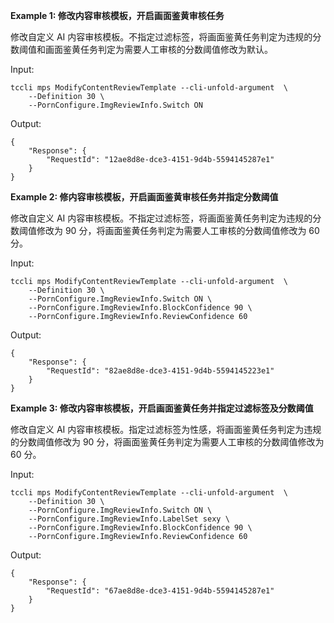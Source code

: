 **Example 1: 修改内容审核模板，开启画面鉴黄审核任务**

修改自定义 AI 内容审核模板。不指定过滤标签，将画面鉴黄任务判定为违规的分数阈值和画面鉴黄任务判定为需要人工审核的分数阈值修改为默认。

Input: 

```
tccli mps ModifyContentReviewTemplate --cli-unfold-argument  \
    --Definition 30 \
    --PornConfigure.ImgReviewInfo.Switch ON
```

Output: 
```
{
    "Response": {
        "RequestId": "12ae8d8e-dce3-4151-9d4b-5594145287e1"
    }
}
```

**Example 2: 修内容审核模板，开启画面鉴黄审核任务并指定分数阈值**

修改自定义 AI 内容审核模板。不指定过滤标签，将画面鉴黄任务判定为违规的分数阈值修改为 90 分，将画面鉴黄任务判定为需要人工审核的分数阈值修改为 60 分。

Input: 

```
tccli mps ModifyContentReviewTemplate --cli-unfold-argument  \
    --Definition 30 \
    --PornConfigure.ImgReviewInfo.Switch ON \
    --PornConfigure.ImgReviewInfo.BlockConfidence 90 \
    --PornConfigure.ImgReviewInfo.ReviewConfidence 60
```

Output: 
```
{
    "Response": {
        "RequestId": "82ae8d8e-dce3-4151-9d4b-5594145223e1"
    }
}
```

**Example 3: 修改内容审核模板，开启画面鉴黄任务并指定过滤标签及分数阈值**

修改自定义 AI 内容审核模板。指定过滤标签为性感，将画面鉴黄任务判定为违规的分数阈值修改为 90 分，将画面鉴黄任务判定为需要人工审核的分数阈值修改为 60 分。

Input: 

```
tccli mps ModifyContentReviewTemplate --cli-unfold-argument  \
    --Definition 30 \
    --PornConfigure.ImgReviewInfo.Switch ON \
    --PornConfigure.ImgReviewInfo.LabelSet sexy \
    --PornConfigure.ImgReviewInfo.BlockConfidence 90 \
    --PornConfigure.ImgReviewInfo.ReviewConfidence 60
```

Output: 
```
{
    "Response": {
        "RequestId": "67ae8d8e-dce3-4151-9d4b-5594145287e1"
    }
}
```

